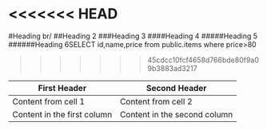 <<<<<<< HEAD
=======
#Heading br/
##Heading 2
###Heading 3
####Heading 4
#####Heading 5
######Heading 6SELECT 
id,name,price
from public.items
where 
price>80

>>>>>>> 45cdcc10fcf4658d766bde80f9a09b3883ad3217

First Header | Second Header
------------ | -------------
Content from cell 1 | Content from cell 2
Content in the first column | Content in the second column



